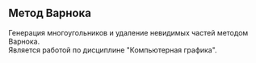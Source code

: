 ## Метод Варнока
Генерация многоугольников и удаление невидимых частей методом Варнока.<br/>
Является работой по дисциплине "Компьютерная графика".
